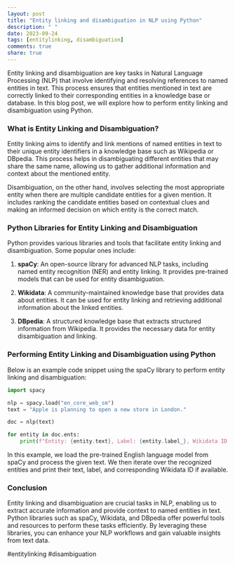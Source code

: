 ```yaml
---
layout: post
title: "Entity linking and disambiguation in NLP using Python"
description: " "
date: 2023-09-24
tags: [entitylinking, disambiguation]
comments: true
share: true
---
```


Entity linking and disambiguation are key tasks in Natural Language Processing (NLP) that involve identifying and resolving references to named entities in text. This process ensures that entities mentioned in text are correctly linked to their corresponding entities in a knowledge base or database. In this blog post, we will explore how to perform entity linking and disambiguation using Python.

### What is Entity Linking and Disambiguation?

Entity linking aims to identify and link mentions of named entities in text to their unique entity identifiers in a knowledge base such as Wikipedia or DBpedia. This process helps in disambiguating different entities that may share the same name, allowing us to gather additional information and context about the mentioned entity.

Disambiguation, on the other hand, involves selecting the most appropriate entity when there are multiple candidate entities for a given mention. It includes ranking the candidate entities based on contextual clues and making an informed decision on which entity is the correct match.

### Python Libraries for Entity Linking and Disambiguation

Python provides various libraries and tools that facilitate entity linking and disambiguation. Some popular ones include:

1. **spaCy**: An open-source library for advanced NLP tasks, including named entity recognition (NER) and entity linking. It provides pre-trained models that can be used for entity disambiguation.

2. **Wikidata**: A community-maintained knowledge base that provides data about entities. It can be used for entity linking and retrieving additional information about the linked entities.

3. **DBpedia**: A structured knowledge base that extracts structured information from Wikipedia. It provides the necessary data for entity disambiguation and linking.

### Performing Entity Linking and Disambiguation using Python

Below is an example code snippet using the spaCy library to perform entity linking and disambiguation:

```python
import spacy

nlp = spacy.load("en_core_web_sm")
text = "Apple is planning to open a new store in London."

doc = nlp(text)

for entity in doc.ents:
    print(f"Entity: {entity.text}, Label: {entity.label_}, Wikidata ID: {entity._.wikidata_id}")

```
In this example, we load the pre-trained English language model from spaCy and process the given text. We then iterate over the recognized entities and print their text, label, and corresponding Wikidata ID if available.

### Conclusion

Entity linking and disambiguation are crucial tasks in NLP, enabling us to extract accurate information and provide context to named entities in text. Python libraries such as spaCy, Wikidata, and DBpedia offer powerful tools and resources to perform these tasks efficiently. By leveraging these libraries, you can enhance your NLP workflows and gain valuable insights from text data.

#entitylinking #disambiguation